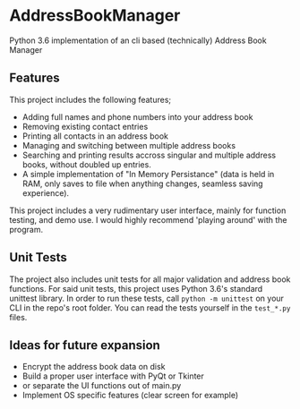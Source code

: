 # AddressBookManager
Python 3.6 implementation of an cli based (technically) Address Book Manager

## Features
This project includes the following features;
- Adding full names and phone numbers into your address book
- Removing existing contact entries
- Printing all contacts in an address book
- Managing and switching between multiple address books
- Searching and printing results accross singular and multiple address books, without doubled up entries.
- A simple implementation of "In Memory Persistance" (data is held in RAM, only saves to file when anything changes, seamless saving experience).

This project includes a very rudimentary user interface, mainly for function testing, and demo use. I would highly recommend 'playing around' with the program.

## Unit Tests
The project also includes unit tests for all major validation and address book functions.
For said unit tests, this project uses Python 3.6's standard unittest library.
In order to run these tests, call `python -m unittest` on your CLI in the repo's root folder.
You can read the tests yourself in the `test_*.py` files.

## Ideas for future expansion
- Encrypt the address book data on disk
- Build a proper user interface with PyQt or Tkinter
- or separate the UI functions out of main.py
- Implement OS specific features (clear screen for example)
